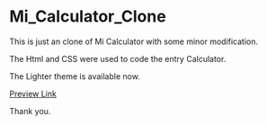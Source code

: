 # Mi_Calculator_Clone

This is just an clone of Mi Calculator with some minor modification.

The Html and CSS were used to code the entry Calculator.

The Lighter theme is available now.

[Preview Link](https://shabari-k-s.github.io/calculatorsite/)

Thank you.
